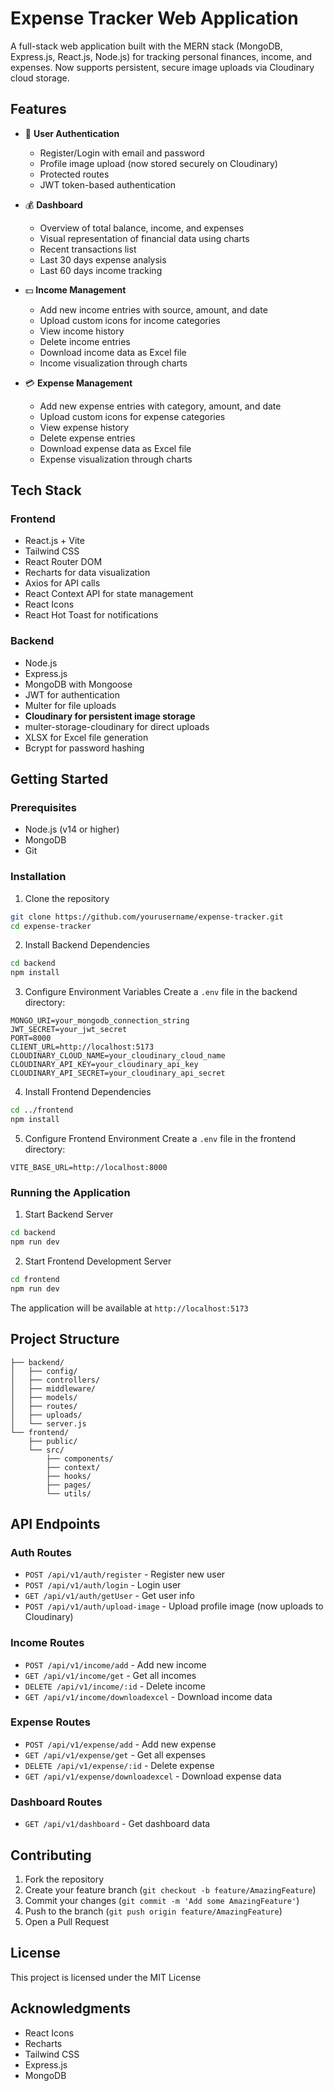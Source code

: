 # Expense Tracker Web Application

A full-stack web application built with the MERN stack (MongoDB, Express.js, React.js, Node.js) for tracking personal finances, income, and expenses. Now supports persistent, secure image uploads via Cloudinary cloud storage.

## Features

- 🔐 **User Authentication**

  - Register/Login with email and password
  - Profile image upload (now stored securely on Cloudinary)
  - Protected routes
  - JWT token-based authentication

- 💰 **Dashboard**

  - Overview of total balance, income, and expenses
  - Visual representation of financial data using charts
  - Recent transactions list
  - Last 30 days expense analysis
  - Last 60 days income tracking

- 💵 **Income Management**

  - Add new income entries with source, amount, and date
  - Upload custom icons for income categories
  - View income history
  - Delete income entries
  - Download income data as Excel file
  - Income visualization through charts

- 💳 **Expense Management**
  - Add new expense entries with category, amount, and date
  - Upload custom icons for expense categories
  - View expense history
  - Delete expense entries
  - Download expense data as Excel file
  - Expense visualization through charts

## Tech Stack

### Frontend

- React.js + Vite
- Tailwind CSS
- React Router DOM
- Recharts for data visualization
- Axios for API calls
- React Context API for state management
- React Icons
- React Hot Toast for notifications

### Backend

- Node.js
- Express.js
- MongoDB with Mongoose
- JWT for authentication
- Multer for file uploads
- **Cloudinary for persistent image storage**
- multer-storage-cloudinary for direct uploads
- XLSX for Excel file generation
- Bcrypt for password hashing

## Getting Started

### Prerequisites

- Node.js (v14 or higher)
- MongoDB
- Git

### Installation

1. Clone the repository

```bash
git clone https://github.com/yourusername/expense-tracker.git
cd expense-tracker
```

2. Install Backend Dependencies

```bash
cd backend
npm install
```

3. Configure Environment Variables
   Create a `.env` file in the backend directory:

```env
MONGO_URI=your_mongodb_connection_string
JWT_SECRET=your_jwt_secret
PORT=8000
CLIENT_URL=http://localhost:5173
CLOUDINARY_CLOUD_NAME=your_cloudinary_cloud_name
CLOUDINARY_API_KEY=your_cloudinary_api_key
CLOUDINARY_API_SECRET=your_cloudinary_api_secret
```

4. Install Frontend Dependencies

```bash
cd ../frontend
npm install
```

5. Configure Frontend Environment
   Create a `.env` file in the frontend directory:

```env
VITE_BASE_URL=http://localhost:8000
```

### Running the Application

1. Start Backend Server

```bash
cd backend
npm run dev
```

2. Start Frontend Development Server

```bash
cd frontend
npm run dev
```

The application will be available at `http://localhost:5173`

## Project Structure

```
├── backend/
│   ├── config/
│   ├── controllers/
│   ├── middleware/
│   ├── models/
│   ├── routes/
│   ├── uploads/
│   └── server.js
└── frontend/
    ├── public/
    └── src/
        ├── components/
        ├── context/
        ├── hooks/
        ├── pages/
        └── utils/
```

## API Endpoints

### Auth Routes

- `POST /api/v1/auth/register` - Register new user
- `POST /api/v1/auth/login` - Login user
- `GET /api/v1/auth/getUser` - Get user info
- `POST /api/v1/auth/upload-image` - Upload profile image (now uploads to Cloudinary)

### Income Routes

- `POST /api/v1/income/add` - Add new income
- `GET /api/v1/income/get` - Get all incomes
- `DELETE /api/v1/income/:id` - Delete income
- `GET /api/v1/income/downloadexcel` - Download income data

### Expense Routes

- `POST /api/v1/expense/add` - Add new expense
- `GET /api/v1/expense/get` - Get all expenses
- `DELETE /api/v1/expense/:id` - Delete expense
- `GET /api/v1/expense/downloadexcel` - Download expense data

### Dashboard Routes

- `GET /api/v1/dashboard` - Get dashboard data

## Contributing

1. Fork the repository
2. Create your feature branch (`git checkout -b feature/AmazingFeature`)
3. Commit your changes (`git commit -m 'Add some AmazingFeature'`)
4. Push to the branch (`git push origin feature/AmazingFeature`)
5. Open a Pull Request

## License

This project is licensed under the MIT License

## Acknowledgments

- React Icons
- Recharts
- Tailwind CSS
- Express.js
- MongoDB
